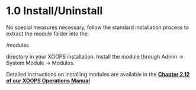 # 1.0 Install/Uninstall

No special measures necessary, follow the standard installation process to extract the module folder into the 

/modules 

directory in your XOOPS installation. Install the module through Admin -> System Module -> Modules.

Detailed instructions on installing modules are available in the [**Chapter 2.12 of our XOOPS Operations Manual**](https://xoops.gitbook.io/xoops-operations-guide/)
